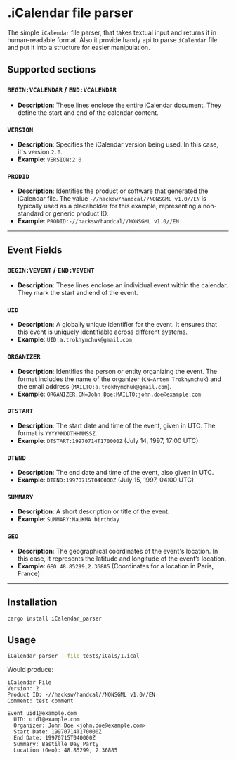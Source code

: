 # .iCalendar file parser

The simple `iCalendar` file parser, that takes textual input and returns it in human-readable format. Also it provide handy api to parse `iCalendar` file and put it into a structure for easier manipulation.

## Supported sections

### `BEGIN:VCALENDAR` / `END:VCALENDAR`
- **Description**: These lines enclose the entire iCalendar document. They define the start and end of the calendar content.

### `VERSION`
- **Description**: Specifies the iCalendar version being used. In this case, it's version `2.0`.
- **Example**: `VERSION:2.0`

### `PRODID`
- **Description**: Identifies the product or software that generated the iCalendar file. The value `-//hacksw/handcal//NONSGML v1.0//EN` is typically used as a placeholder for this example, representing a non-standard or generic product ID.
- **Example**: `PRODID:-//hacksw/handcal//NONSGML v1.0//EN`

---

## Event Fields

### `BEGIN:VEVENT` / `END:VEVENT`
- **Description**: These lines enclose an individual event within the calendar. They mark the start and end of the event.

### `UID`
- **Description**: A globally unique identifier for the event. It ensures that this event is uniquely identifiable across different systems.
- **Example**: `UID:a.trokhymchuk@gmail.com`

### `ORGANIZER`
- **Description**: Identifies the person or entity organizing the event. The format includes the name of the organizer (`CN=Artem Trokhymchuk`) and the email address (`MAILTO:a.trokhymchuk@gmail.com`).
- **Example**: `ORGANIZER;CN=John Doe:MAILTO:john.doe@example.com`

### `DTSTART`
- **Description**: The start date and time of the event, given in UTC. The format is `YYYYMMDDTHHMMSSZ`.
- **Example**: `DTSTART:19970714T170000Z` (July 14, 1997, 17:00 UTC)

### `DTEND`
- **Description**: The end date and time of the event, also given in UTC.
- **Example**: `DTEND:19970715T040000Z` (July 15, 1997, 04:00 UTC)

### `SUMMARY`
- **Description**: A short description or title of the event.
- **Example**: `SUMMARY:NaUKMA birthday`

### `GEO`
- **Description**: The geographical coordinates of the event's location. In this case, it represents the latitude and longitude of the event’s location.
- **Example**: `GEO:48.85299,2.36885` (Coordinates for a location in Paris, France)

---


## Installation
```
cargo install iCalendar_parser
```

## Usage

```bash
iCalendar_parser --file tests/iCals/1.ical
```
Would produce:
```
iCalendar File
Version: 2
Product ID: -//hacksw/handcal//NONSGML v1.0//EN
Comment: test comment

Event uid1@example.com
  UID: uid1@example.com
  Organizer: John Doe <john.doe@example.com>
  Start Date: 19970714T170000Z
  End Date: 19970715T040000Z
  Summary: Bastille Day Party
  Location (Geo): 48.85299, 2.36885
```
